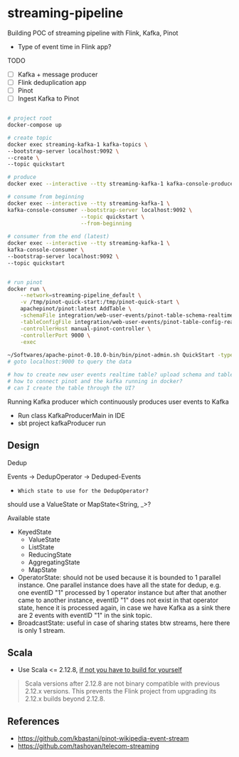 # streaming-pipeline
Building POC of streaming pipeline with Flink, Kafka, Pinot

- Type of event time in Flink app?

TODO
- [ ] Kafka + message producer
- [ ] Flink deduplication app
- [ ] Pinot
- [ ] Ingest Kafka to Pinot

```bash

# project root 
docker-compose up

# create topic
docker exec streaming-kafka-1 kafka-topics \
--bootstrap-server localhost:9092 \
--create \
--topic quickstart

# produce 
docker exec --interactive --tty streaming-kafka-1 kafka-console-producer --bootstrap-server localhost:9092 --topic quickstart

# consume from beginning
docker exec --interactive --tty streaming-kafka-1 \
kafka-console-consumer --bootstrap-server localhost:9092 \
                       --topic quickstart \
                       --from-beginning
             
# consumer from the end (latest)          
docker exec --interactive --tty streaming-kafka-1 \
kafka-console-consumer \
--bootstrap-server localhost:9092 \
--topic quickstart 


# run pinot
docker run \
    --network=streaming-pipeline_default \
    -v /tmp/pinot-quick-start:/tmp/pinot-quick-start \
    apachepinot/pinot:latest AddTable \
    -schemaFile integration/web-user-events/pinot-table-schema-realtime-user-events.json \
    -tableConfigFile integration/web-user-events/pinot-table-config-realtime-user-events.json \
    -controllerHost manual-pinot-controller \
    -controllerPort 9000 \
    -exec
    
~/Softwares/apache-pinot-0.10.0-bin/bin/pinot-admin.sh QuickStart -type stream
# goto localhost:9000 to query the data

# how to create new user events realtime table? upload schema and table config?
# how to connect pinot and the kafka running in docker?
# can I create the table through the UI?
```

Running Kafka producer which continuously produces user events to Kafka
- Run class KafkaProducerMain in IDE
- sbt project kafkaProducer run

## Design

Dedup

Events -> DedupOperator -> Deduped-Events

- `Which state to use for the DedupOperator?` 

should use a ValueState<ConcurrentHashSet> or MapState<String, _>? 

Available state
  - KeyedState
    - ValueState
    - ListState
    - ReducingState
    - AggregatingState
    - MapState
  - OperatorState: should not be used because it is bounded to 1 parallel instance. One
  parallel instance does have all the state for dedup, e.g. one eventID "1" processed
  by 1 operator instance but after that another came to another instance, eventID "1"
  does not exist in that operator state, hence it is processed again, in case we have
  Kafka as a sink there are 2 events with eventID "1" in the sink topic.
  - BroadcastState: useful in case of sharing states btw streams, here there is only 1 stream.

## Scala
- Use Scala <= 2.12.8, [if not you have to build for yourself](https://nightlies.apache.org/flink/flink-docs-release-1.15/docs/dev/configuration/advanced/#scala-versions)
> Scala versions after 2.12.8 are not binary compatible with previous 
> 2.12.x versions. This prevents the Flink project from upgrading its 
> 2.12.x builds beyond 2.12.8.

## References
- https://github.com/kbastani/pinot-wikipedia-event-stream
- https://github.com/tashoyan/telecom-streaming